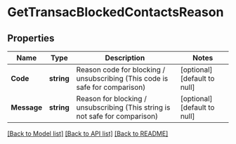 # GetTransacBlockedContactsReason

## Properties
Name | Type | Description | Notes
------------ | ------------- | ------------- | -------------
**Code** | **string** | Reason code for blocking / unsubscribing (This code is safe for comparison) | [optional] [default to null]
**Message** | **string** | Reason for blocking / unsubscribing (This string is not safe for comparison) | [optional] [default to null]

[[Back to Model list]](../README.md#documentation-for-models) [[Back to API list]](../README.md#documentation-for-api-endpoints) [[Back to README]](../README.md)


